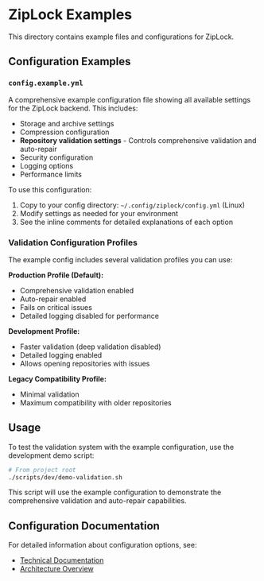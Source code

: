 # ZipLock Examples

This directory contains example files and configurations for ZipLock.

## Configuration Examples

### `config.example.yml`
A comprehensive example configuration file showing all available settings for the ZipLock backend. This includes:

- Storage and archive settings
- Compression configuration
- **Repository validation settings** - Controls comprehensive validation and auto-repair
- Security configuration
- Logging options
- Performance limits

To use this configuration:
1. Copy to your config directory: `~/.config/ziplock/config.yml` (Linux)
2. Modify settings as needed for your environment
3. See the inline comments for detailed explanations of each option

### Validation Configuration Profiles

The example config includes several validation profiles you can use:

**Production Profile (Default):**
- Comprehensive validation enabled
- Auto-repair enabled
- Fails on critical issues
- Detailed logging disabled for performance

**Development Profile:**
- Faster validation (deep validation disabled)
- Detailed logging enabled
- Allows opening repositories with issues

**Legacy Compatibility Profile:**
- Minimal validation
- Maximum compatibility with older repositories

## Usage

To test the validation system with the example configuration, use the development demo script:

```bash
# From project root
./scripts/dev/demo-validation.sh
```

This script will use the example configuration to demonstrate the comprehensive validation and auto-repair capabilities.

## Configuration Documentation

For detailed information about configuration options, see:
- [Technical Documentation](../docs/technical/validation-implementation.md)
- [Architecture Overview](../docs/architecture.md)